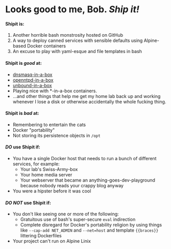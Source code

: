# Looks good to me, Bob. *Ship it!*
#### Shipit is:
 1. Another horrible bash monstrosity hosted on GitHub
 2. A way to deploy canned services with sensible defaults using Alpine-based Docker containers
 3. An excuse to play with yaml-esque and file templates in bash

#### Shipit is *good* at:
* [dnsmasq-in-a-box](https://github.com/padthaitofuhot/dnsmasq-in-a-box)
* [openntpd-in-a-box](https://github.com/padthaitofuhot/openntpd-in-a-box)
* [unbound-in-a-box](https://github.com/padthaitofuhot/unbound-in-a-box)
* Playing nice with *-in-a-box containers.
* ...and other things that help me get my home lab back up and working whenever I lose a disk or otherwise accidentally the whole fucking thing.

#### Shipit is *bad* at:
* Remembering to entertain the cats
* Docker "portability"
* Not storing its persistence objects in `/opt`

#### *DO* use Shipit if:
* You have a single Docker host that needs to run a bunch of different services, for example:
    * Your lab's Swiss-Army-box
    * Your home media server
    * Your webserver that became an anything-goes-dev-playground because nobody reads your crappy blog anyway
* You were a hipster before it was cool

#### *DO NOT* use Shipit if:
* You don't like seeing one or more of the following:
    * Gratuitous use of bash's super-secure `eval` indirection
    * Complete disregard for Docker's portability religion by using things like `--cap-add NET_ADMIN` and `--net=host`  and template `{{braces}}` littering Dockerfiles
* Your project can't run on Alpine Linix
